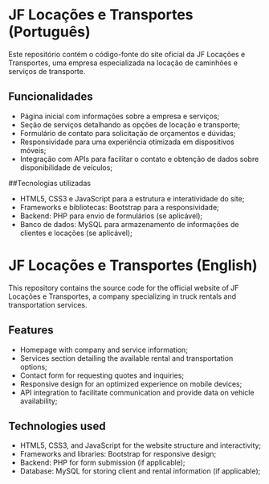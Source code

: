 # JF Locações e Transportes (Português)

Este repositório contém o código-fonte do site oficial da JF Locações e Transportes, uma empresa especializada na locação de caminhões e serviços de transporte.

## Funcionalidades

- Página inicial com informações sobre a empresa e serviços;
- Seção de serviços detalhando as opções de locação e transporte;
- Formulário de contato para solicitação de orçamentos e dúvidas;
- Responsividade para uma experiência otimizada em dispositivos móveis;
- Integração com APIs para facilitar o contato e obtenção de dados sobre disponibilidade de veículos;

##Tecnologias utilizadas

- HTML5, CSS3 e JavaScript para a estrutura e interatividade do site;
- Frameworks e bibliotecas: Bootstrap para a responsividade;
- Backend: PHP para envio de formulários (se aplicável);
- Banco de dados: MySQL para armazenamento de informações de clientes e locações (se aplicável);

# JF Locações e Transportes (English)

This repository contains the source code for the official website of JF Locações e Transportes, a company specializing in truck rentals and transportation services.

## Features

- Homepage with company and service information;
- Services section detailing the available rental and transportation options;
- Contact form for requesting quotes and inquiries;
- Responsive design for an optimized experience on mobile devices;
- API integration to facilitate communication and provide data on vehicle availability;
  
## Technologies used

- HTML5, CSS3, and JavaScript for the website structure and interactivity;
- Frameworks and libraries: Bootstrap for responsive design;
- Backend: PHP for form submission (if applicable);
- Database: MySQL for storing client and rental information (if applicable);
